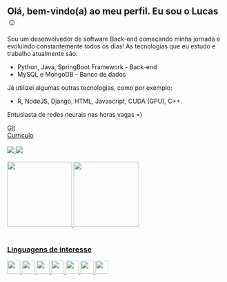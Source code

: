 <h2>Olá, bem-vindo(a) ao meu perfil. Eu sou o Lucas ☺  </h2>

Sou um desenvolvedor de software Back-end começando minha jornada e evoluindo constantemente todos os dias!
As tecnologias que eu estudo e trabalho atualmente são: 

- Python, Java, SpringBoot Framework - Back-end 
- MySQL e MongoDB - Banco de dados 

Já utilizei algumas outras tecnologias, como por exemplo:
- R, NodeJS, Django, HTML, Javascript, CUDA (GPU), C++.

Entusiasta de redes neurais nas horas vagas =)  

<div>
<a href="https://github.com/DevLucas2022">Git</a>
<br>
<a href="https://lucas-portifolio-2022.netlify.app/">Currículo</a>
<br>
<br>
<a href="https://www.instagram.com/lucas_santosrx/"><img src="https://img.shields.io/badge/Instagram-E4405F?style=for-the-badge&logo=instagram&logoColor=white">
<a href="https://www.linkedin.com/in/lucas-santos517/"><img src="https://img.shields.io/badge/LinkedIn-0077B5?style=for-the-badge&logo=linkedin&logoColor=white">
<br>
<br>
<img height="150em"  src="https://github-readme-stats.vercel.app/api?username=DevLucas2022&hide=stars&show_icons=true&theme=tokyonight">
<img height="150em" src="https://github-readme-stats.vercel.app/api/top-langs/?username=DevLucas2022&show_icons=true&theme=tokyonight&layout=compact">
<br>
<br>
<h3> Linguagens de interesse</h3
<img height=30 src="https://cdn.jsdelivr.net/gh/devicons/devicon/icons/python/python-original.svg" />
<img height=30 src="https://cdn.jsdelivr.net/gh/devicons/devicon/icons/r/r-original.svg" />
<img height=30 src="https://cdn.jsdelivr.net/gh/devicons/devicon/icons/java/java-original.svg" />
<img height=30 src="https://cdn.jsdelivr.net/gh/devicons/devicon/icons/nodejs/nodejs-original.svg" />
<img height=30 src="https://cdn.jsdelivr.net/gh/devicons/devicon/icons/docker/docker-original-wordmark.svg" />
<img height=30 src="https://cdn.jsdelivr.net/gh/devicons/devicon/icons/html5/html5-original.svg" />
<img height=30 src="https://cdn.jsdelivr.net/gh/devicons/devicon/icons/css3/css3-original-wordmark.svg" />
<img height=30 src="https://cdn.jsdelivr.net/gh/devicons/devicon/icons/javascript/javascript-original.svg" />





